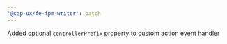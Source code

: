```yaml
---
'@sap-ux/fe-fpm-writer': patch
---
```


Added optional `controllerPrefix` property to custom action event handler
